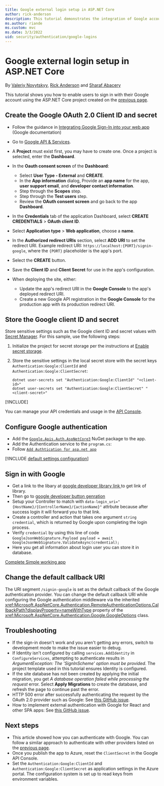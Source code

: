 ```yaml
---
title: Google external login setup in ASP.NET Core
author: rick-anderson
description: This tutorial demonstrates the integration of Google account user authentication into an existing ASP.NET Core app.
ms.author: riande
ms.custom: mvc
ms.date: 3/3/2022
uid: security/authentication/google-logins
---
```

# Google external login setup in ASP.NET Core

By [Valeriy Novytskyy](https://github.com/01binary), [Rick Anderson](https://twitter.com/RickAndMSFT) and [Sharaf Abacery](https://github.com/sharafabacery)

This tutorial shows you how to enable users to sign in with their Google account using the ASP.NET Core project created on the [previous page](xref:security/authentication/social/index).

## Create the Google OAuth 2.0 Client ID and secret

* Follow the guidance in [Integrating Google Sign-In into your web app](https://developers.google.com/identity/gsi/web/guides/overview) (Google documentation)
* Go to [Google API & Services](https://console.cloud.google.com/apis).
* A **Project** must exist first, you may have to create one. Once a project is selected, enter the **Dashboard**.

* In the **Oauth consent screen** of the **Dashboard**:
  * Select **User Type - External** and **CREATE**.
  * In the **App information** dialog, Provide an **app name** for the app, **user support email**, and **developer contact information**.
  * Step through the **Scopes** step.
  * Step through the **Test users** step.
  * Review the **OAuth consent screen** and go back to the app **Dashboard**.

* In the **Credentials** tab of the application Dashboard, select **CREATE CREDENTIALS** > **OAuth client ID**.
* Select **Application type** > **Web application**, choose a **name**.
* In the **Authorized redirect URIs** section, select **ADD URI** to set the redirect URI. Example redirect URI: `https://localhost:{PORT}/signin-google`, where the `{PORT}` placeholder is the app's port.
* Select the **CREATE** button.
* Save the **Client ID** and **Client Secret** for use in the app's configuration.
* When deploying the site, either:
  * Update the app's redirect URI in the **Google Console** to the app's deployed redirect URI.
  * Create a new Google API registration in the **Google Console** for the production app with its production redirect URI.

## Store the Google client ID and secret

Store sensitive settings such as the Google client ID and secret values with [Secret Manager](xref:security/app-secrets). For this sample, use the following steps:

1. Initialize the project for secret storage per the instructions at [Enable secret storage](xref:security/app-secrets#enable-secret-storage).
1. Store the sensitive settings in the local secret store with the secret keys `Authentication:Google:ClientId` and `Authentication:Google:ClientSecret`:

    ```dotnetcli
    dotnet user-secrets set "Authentication:Google:ClientId" "<client-id>"
    dotnet user-secrets set "Authentication:Google:ClientSecret" "<client-secret>"
    ```

[!INCLUDE[](~/includes/environmentVarableColon.md)]

You can manage your API credentials and usage in the [API Console](https://console.developers.google.com/apis/dashboard).

## Configure Google authentication

* Add the [`Google.Apis.Auth.AspNetCore3`](https://www.nuget.org/packages/Google.Apis.Auth.AspNetCore3) NuGet package to the app.
* Add the Authentication service to the `program.cs`:
* Follow [`Add Authtication for asp.net app`](https://developers.google.com/api-client-library/dotnet/guide/aaa_oauth#configure-your-application-to-use-google.apis.auth.aspnetcore3)

[!INCLUDE [default settings configuration](includes/default-settings2-2.md)]

## Sign in with Google
* Get a link to the libary at [google developer library link ](https://developers.google.com/identity/gsi/web/guides/client-library) to get link of library.
* Then go to [google developer button genration ](https://developers.google.com/identity/gsi/web/tools/configurator)
* Setup your Controller to match with ` data-login_uri="{HostName}/{ControllerName}/{actionName}" ` attrbute because after success login it will forward you to that link.
* Create a controller and action that takes one argument `string credential`, which is returned by Google upon completing the login process.
* Verify `credential` by using this line of code
`GoogleJsonWebSignature.Payload payload = await GoogleJsonWebSignature.ValidateAsync(credential);`
* Here you  get all information about login user you can store it in database.

[Complete Simple working app](https://github.com/dotnet/AspNetCore.Docs.Samples/tree/main/security/authorization/social/GoogleAuthExample)

## Change the default callback URI

The URI segment `/signin-google` is set as the default callback of the Google authentication provider. You can change the default callback URI while configuring the Google authentication middleware via the inherited <xref:Microsoft.AspNetCore.Authentication.RemoteAuthenticationOptions.CallbackPath?displayProperty=nameWithType> property of the <xref:Microsoft.AspNetCore.Authentication.Google.GoogleOptions> class.

## Troubleshooting

* If the sign-in doesn't work and you aren't getting any errors, switch to development mode to make the issue easier to debug.
* If Identity isn't configured by calling `services.AddIdentity` in `ConfigureServices`, attempting to authenticate results in *ArgumentException: The 'SignInScheme' option must be provided*. The project template used in this tutorial ensures Identity is configured.
* If the site database has not been created by applying the initial migration, you get *A database operation failed while processing the request* error. Select **Apply Migrations** to create the database, and refresh the page to continue past the error.
* HTTP 500 error after successfully authenticating the request by the OAuth 2.0 provider such as Google: See [this GitHub issue](https://github.com/dotnet/AspNetCore.Docs/issues/14169).
* How to implement external authentication with Google for React and other SPA apps: See [this GitHub issue](https://github.com/dotnet/AspNetCore.Docs/issues/14169).

## Next steps

* This article showed how you can authenticate with Google. You can follow a similar approach to authenticate with other providers listed on the [previous page](xref:security/authentication/social/index).
* Once you publish the app to Azure, reset the `ClientSecret` in the Google API Console.
* Set the `Authentication:Google:ClientId` and `Authentication:Google:ClientSecret` as application settings in the Azure portal. The configuration system is set up to read keys from environment variables.

